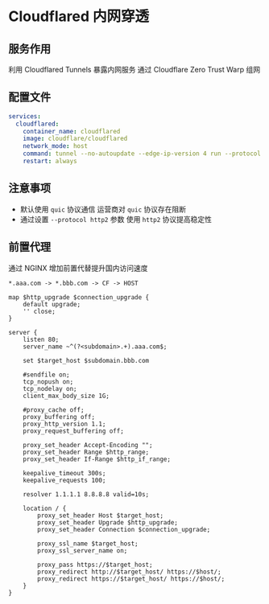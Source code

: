 # Cloudflared 内网穿透

## 服务作用

利用 Cloudflared Tunnels 暴露内网服务
通过 Cloudflare Zero Trust Warp 组网

## 配置文件

```yml
services:
  cloudflared:
    container_name: cloudflared
    image: cloudflare/cloudflared
    network_mode: host
    command: tunnel --no-autoupdate --edge-ip-version 4 run --protocol http2 --token  ******
    restart: always
```

## 注意事项

- 默认使用 `quic` 协议通信 运营商对 `quic` 协议存在阻断
- 通过设置 `--protocol http2` 参数 使用 `http2` 协议提高稳定性

## 前置代理

通过 NGINX 增加前置代替提升国内访问速度

`*.aaa.com -> *.bbb.com -> CF -> HOST`

```
map $http_upgrade $connection_upgrade {
    default upgrade;
    '' close;
}

server {
    listen 80;
    server_name ~^(?<subdomain>.+).aaa.com$;

    set $target_host $subdomain.bbb.com

    #sendfile on;
    tcp_nopush on;
    tcp_nodelay on;
    client_max_body_size 1G;

    #proxy_cache off;
    proxy_buffering off;
    proxy_http_version 1.1;
    proxy_request_buffering off;

    proxy_set_header Accept-Encoding "";
    proxy_set_header Range $http_range;
    proxy_set_header If-Range $http_if_range;

    keepalive_timeout 300s;
    keepalive_requests 100;

    resolver 1.1.1.1 8.8.8.8 valid=10s;

    location / {
        proxy_set_header Host $target_host;
        proxy_set_header Upgrade $http_upgrade;
        proxy_set_header Connection $connection_upgrade;

        proxy_ssl_name $target_host;
        proxy_ssl_server_name on;

        proxy_pass https://$target_host;
        proxy_redirect http://$target_host/ https://$host/;
        proxy_redirect https://$target_host/ https://$host/;
    }
}
```
